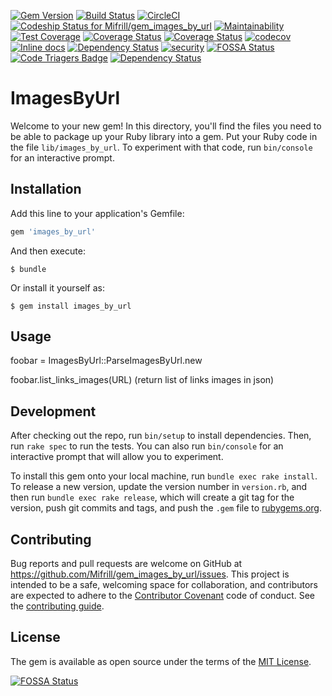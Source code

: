 [![Gem Version](https://badge.fury.io/rb/images_by_url.svg)](https://badge.fury.io/rb/images_by_url)
[![Build Status](https://travis-ci.org/Mifrill/gem_images_by_url.svg?branch=master)](https://travis-ci.org/Mifrill/gem_images_by_url)
[![CircleCI](https://circleci.com/gh/Mifrill/gem_images_by_url.svg?style=svg)](https://circleci.com/gh/Mifrill/gem_images_by_url)
[ ![Codeship Status for Mifrill/gem_images_by_url](https://app.codeship.com/projects/17b49290-5b59-0135-037f-5a9d8b34c42a/status?branch=master)](https://app.codeship.com/projects/237509)
[![Maintainability](https://api.codeclimate.com/v1/badges/e77d76f0ee01aea3f50f/maintainability)](https://codeclimate.com/github/Mifrill/gem_images_by_url/maintainability)
[![Test Coverage](https://api.codeclimate.com/v1/badges/e77d76f0ee01aea3f50f/test_coverage)](https://codeclimate.com/github/Mifrill/gem_images_by_url/test_coverage)
[![Coverage Status](https://img.shields.io/codeclimate/coverage/github/Mifrill/gem_images_by_url.svg)](https://codeclimate.com/github/mifrill/gem_images_by_url)
[![Coverage Status](https://coveralls.io/repos/github/Mifrill/gem_images_by_url/badge.svg?branch=master)](https://coveralls.io/github/Mifrill/gem_images_by_url?branch=master)
[![codecov](https://codecov.io/gh/Mifrill/gem_images_by_url/branch/master/graph/badge.svg)](https://codecov.io/gh/Mifrill/gem_images_by_url)
[![Inline docs](http://inch-ci.org/github/Mifrill/gem_images_by_url.svg?branch=master)](http://inch-ci.org/github/Mifrill/gem_images_by_url)
[![Dependency Status](https://gemnasium.com/badges/github.com/Mifrill/gem_images_by_url.svg)](https://gemnasium.com/github.com/Mifrill/gem_images_by_url)
[![security](https://hakiri.io/github/Mifrill/gem_images_by_url/master.svg)](https://hakiri.io/github/Mifrill/gem_images_by_url/master)
[![FOSSA Status](https://app.fossa.io/api/projects/git%2Bhttps%3A%2F%2Fgithub.com%2FMifrill%2Fgem_images_by_url.svg?type=shield)](https://app.fossa.io/projects/git%2Bhttps%3A%2F%2Fgithub.com%2FMifrill%2Fgem_images_by_url?ref=badge_shield)
[![Code Triagers Badge](https://www.codetriage.com/mifrill/gem_images_by_url/badges/users.svg)](https://www.codetriage.com/mifrill/gem_images_by_url)
[![Dependency Status](https://dependencyci.com/github/Mifrill/gem_images_by_url/badge)](https://dependencyci.com/github/Mifrill/gem_images_by_url)

# ImagesByUrl

Welcome to your new gem! In this directory, you'll find the files you need to be able to package up your Ruby library into a gem. Put your Ruby code in the file `lib/images_by_url`. To experiment with that code, run `bin/console` for an interactive prompt.

## Installation

Add this line to your application's Gemfile:

```ruby
gem 'images_by_url'
```

And then execute:

    $ bundle

Or install it yourself as:

    $ gem install images_by_url

## Usage

foobar = ImagesByUrl::ParseImagesByUrl.new

foobar.list_links_images(URL) (return list of links images in json)

## Development

After checking out the repo, run `bin/setup` to install dependencies. Then, run `rake spec` to run the tests. You can also run `bin/console` for an interactive prompt that will allow you to experiment.

To install this gem onto your local machine, run `bundle exec rake install`. To release a new version, update the version number in `version.rb`, and then run `bundle exec rake release`, which will create a git tag for the version, push git commits and tags, and push the `.gem` file to [rubygems.org](https://rubygems.org).

## Contributing

Bug reports and pull requests are welcome on GitHub at https://github.com/Mifrill/gem_images_by_url/issues. This project is intended to be a safe, welcoming space for collaboration, and contributors are expected to adhere to the [Contributor Covenant](http://contributor-covenant.org) code of conduct.
See the [contributing guide](https://github.com/Mifrill/gem_images_by_url/blob/master/CONTTIBUTING.md).


## License

The gem is available as open source under the terms of the [MIT License](http://opensource.org/licenses/MIT).


[![FOSSA Status](https://app.fossa.io/api/projects/git%2Bhttps%3A%2F%2Fgithub.com%2FMifrill%2Fgem_images_by_url.svg?type=large)](https://app.fossa.io/projects/git%2Bhttps%3A%2F%2Fgithub.com%2FMifrill%2Fgem_images_by_url?ref=badge_large)
